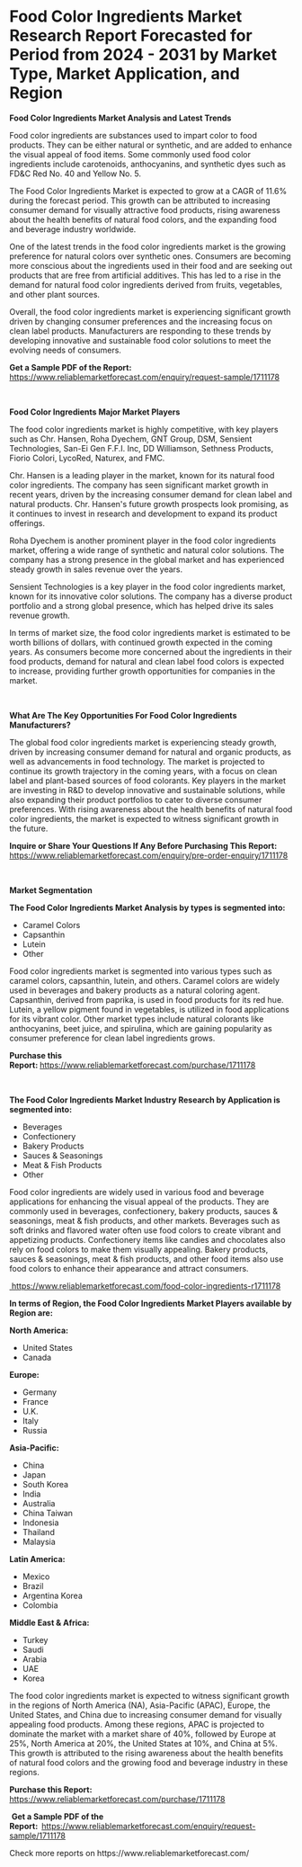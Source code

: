 <p><h1>Food Color Ingredients Market Research Report Forecasted for Period from 2024 -  2031 by Market Type, Market Application, and Region</h1></p><p><strong>Food Color Ingredients Market Analysis and Latest Trends</strong></p>
<p><p>Food color ingredients are substances used to impart color to food products. They can be either natural or synthetic, and are added to enhance the visual appeal of food items. Some commonly used food color ingredients include carotenoids, anthocyanins, and synthetic dyes such as FD&C Red No. 40 and Yellow No. 5.</p><p>The Food Color Ingredients Market is expected to grow at a CAGR of 11.6% during the forecast period. This growth can be attributed to increasing consumer demand for visually attractive food products, rising awareness about the health benefits of natural food colors, and the expanding food and beverage industry worldwide.</p><p>One of the latest trends in the food color ingredients market is the growing preference for natural colors over synthetic ones. Consumers are becoming more conscious about the ingredients used in their food and are seeking out products that are free from artificial additives. This has led to a rise in the demand for natural food color ingredients derived from fruits, vegetables, and other plant sources.</p><p>Overall, the food color ingredients market is experiencing significant growth driven by changing consumer preferences and the increasing focus on clean label products. Manufacturers are responding to these trends by developing innovative and sustainable food color solutions to meet the evolving needs of consumers.</p></p>
<p><strong>Get a Sample PDF of the Report:&nbsp;</strong> <a href="https://www.reliablemarketforecast.com/enquiry/request-sample/1711178">https://www.reliablemarketforecast.com/enquiry/request-sample/1711178</a></p>
<p>&nbsp;</p>
<p><strong>Food Color Ingredients Major Market Players</strong></p>
<p><p>The food color ingredients market is highly competitive, with key players such as Chr. Hansen, Roha Dyechem, GNT Group, DSM, Sensient Technologies, San-Ei Gen F.F.I. Inc, DD Williamson, Sethness Products, Fiorio Colori, LycoRed, Naturex, and FMC. </p><p>Chr. Hansen is a leading player in the market, known for its natural food color ingredients. The company has seen significant market growth in recent years, driven by the increasing consumer demand for clean label and natural products. Chr. Hansen's future growth prospects look promising, as it continues to invest in research and development to expand its product offerings.</p><p>Roha Dyechem is another prominent player in the food color ingredients market, offering a wide range of synthetic and natural color solutions. The company has a strong presence in the global market and has experienced steady growth in sales revenue over the years.</p><p>Sensient Technologies is a key player in the food color ingredients market, known for its innovative color solutions. The company has a diverse product portfolio and a strong global presence, which has helped drive its sales revenue growth.</p><p>In terms of market size, the food color ingredients market is estimated to be worth billions of dollars, with continued growth expected in the coming years. As consumers become more concerned about the ingredients in their food products, demand for natural and clean label food colors is expected to increase, providing further growth opportunities for companies in the market.</p></p>
<p>&nbsp;</p>
<p><strong>What Are The Key Opportunities For Food Color Ingredients Manufacturers?</strong></p>
<p><p>The global food color ingredients market is experiencing steady growth, driven by increasing consumer demand for natural and organic products, as well as advancements in food technology. The market is projected to continue its growth trajectory in the coming years, with a focus on clean label and plant-based sources of food colorants. Key players in the market are investing in R&D to develop innovative and sustainable solutions, while also expanding their product portfolios to cater to diverse consumer preferences. With rising awareness about the health benefits of natural food color ingredients, the market is expected to witness significant growth in the future.</p></p>
<p><strong>Inquire or Share Your Questions If Any Before Purchasing This Report:</strong> <a href="https://www.reliablemarketforecast.com/enquiry/pre-order-enquiry/1711178">https://www.reliablemarketforecast.com/enquiry/pre-order-enquiry/1711178</a></p>
<p>&nbsp;</p>
<p><strong>Market Segmentation</strong></p>
<p><strong>The Food Color Ingredients Market Analysis by types is segmented into:</strong></p>
<p><ul><li>Caramel Colors</li><li>Capsanthin</li><li>Lutein</li><li>Other</li></ul></p>
<p><p>Food color ingredients market is segmented into various types such as caramel colors, capsanthin, lutein, and others. Caramel colors are widely used in beverages and bakery products as a natural coloring agent. Capsanthin, derived from paprika, is used in food products for its red hue. Lutein, a yellow pigment found in vegetables, is utilized in food applications for its vibrant color. Other market types include natural colorants like anthocyanins, beet juice, and spirulina, which are gaining popularity as consumer preference for clean label ingredients grows.</p></p>
<p><strong>Purchase this Report:&nbsp;</strong><a href="https://www.reliablemarketforecast.com/purchase/1711178">https://www.reliablemarketforecast.com/purchase/1711178</a></p>
<p>&nbsp;</p>
<p><strong>The Food Color Ingredients Market Industry Research by Application is segmented into:</strong></p>
<p><ul><li>Beverages</li><li>Confectionery</li><li>Bakery Products</li><li>Sauces & Seasonings</li><li>Meat & Fish Products</li><li>Other</li></ul></p>
<p><p>Food color ingredients are widely used in various food and beverage applications for enhancing the visual appeal of the products. They are commonly used in beverages, confectionery, bakery products, sauces & seasonings, meat & fish products, and other markets. Beverages such as soft drinks and flavored water often use food colors to create vibrant and appetizing products. Confectionery items like candies and chocolates also rely on food colors to make them visually appealing. Bakery products, sauces & seasonings, meat & fish products, and other food items also use food colors to enhance their appearance and attract consumers.</p></p>
<p><a href="https://www.reliablemarketforecast.com/food-color-ingredients-r1711178">&nbsp;https://www.reliablemarketforecast.com/food-color-ingredients-r1711178</a></p>
<p><strong>In terms of Region, the Food Color Ingredients Market Players available by Region are:</strong></p>
<p>
    <p> <strong> North America: </strong>
        <ul>
            <li>United States</li>
            <li>Canada</li>
        </ul>
        </p> 
    <p> <strong> Europe: </strong>
        <ul>
            <li>Germany</li>
            <li>France</li>
            <li>U.K.</li>
            <li>Italy</li>
            <li>Russia</li>
        </ul>
        </p> 
    <p> <strong> Asia-Pacific: </strong>
        <ul>
            <li>China</li>
            <li>Japan</li>
            <li>South Korea</li>
            <li>India</li>
            <li>Australia</li>
            <li>China Taiwan</li>
            <li>Indonesia</li>
            <li>Thailand</li>
            <li>Malaysia</li>
        </ul>
        </p> 
    <p> <strong> Latin America: </strong>
        <ul>
            <li>Mexico</li>
            <li>Brazil</li>
            <li>Argentina Korea</li>
            <li>Colombia</li>
        </ul>
        </p> 
    <p> <strong> Middle East & Africa: </strong>
        <ul>
            <li>Turkey</li>
            <li>Saudi</li>
            <li>Arabia</li>
            <li>UAE</li>
            <li>Korea</li>
        </ul>
    </p>
    </p>
<p><p>The food color ingredients market is expected to witness significant growth in the regions of North America (NA), Asia-Pacific (APAC), Europe, the United States, and China due to increasing consumer demand for visually appealing food products. Among these regions, APAC is projected to dominate the market with a market share of 40%, followed by Europe at 25%, North America at 20%, the United States at 10%, and China at 5%. This growth is attributed to the rising awareness about the health benefits of natural food colors and the growing food and beverage industry in these regions.</p></p>
<p><strong>Purchase this Report: </strong><a href="https://www.reliablemarketforecast.com/purchase/1711178">https://www.reliablemarketforecast.com/purchase/1711178</a></p>
<p>&nbsp;<strong>Get a Sample PDF of the Report:&nbsp;&nbsp;</strong><a href="https://www.reliablemarketforecast.com/enquiry/request-sample/1711178">https://www.reliablemarketforecast.com/enquiry/request-sample/1711178</a></p>
<p><strong></strong></p>
<p>Check more reports on https://www.reliablemarketforecast.com/</p>